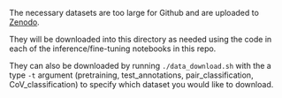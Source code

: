 The necessary datasets are too large for Github and are uploaded to [Zenodo](https://zenodo.org/records/14019655). 

They will be downloaded into this directory as needed using the code in each of the inference/fine-tuning notebooks in this repo. 

They can also be downloaded by running `./data_download.sh` with the a type `-t` argument (pretraining, test_annotations, pair_classification, CoV_classification) to specify which dataset you would like to download.
